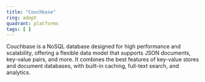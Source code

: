 ```yaml
---
title: "Couchbase"
ring: adopt
quadrant: platforms
tags: [ ]
---
```


Couchbase is a NoSQL database designed for high performance and scalability, offering a flexible data model that
supports JSON documents, key-value pairs, and more. It combines the best features of key-value stores and document
databases, with built-in caching, full-text search, and analytics. 
